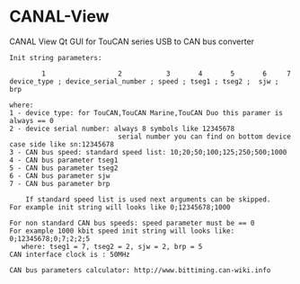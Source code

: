 # CANAL-View
CANAL View Qt GUI for TouCAN series USB to CAN bus converter

	Init string parameters:
	
	        1                  2           3       4       5       6     7
	device_type ; device_serial_number ; speed ; tseg1 ; tseg2 ;  sjw ; brp

	where:
	1 - device type: for TouCAN,TouCAN Marine,TouCAN Duo this paramer is always == 0
	2 - device serial number: always 8 symbols like 12345678
                               serial number you can find on bottom device case side like sn:12345678
	3 - CAN bus speed: standard speed list: 10;20;50;100;125;250;500;1000
	4 - CAN bus parameter tseg1
	5 - CAN bus parameter tseg2
	6 - CAN bus parameter sjw
	7 - CAN bus parameter brp

      	If standard speed list is used next arguments can be skipped.
	For example init string will looks like 0;12345678;1000

	For non standard CAN bus speeds: speed parameter must be == 0
	For example 1000 kbit speed init string will looks like: 0;12345678;0;7;2;2;5
	   where: tseg1 = 7, tseg2 = 2, sjw = 2, brp = 5
	CAN interface clock is : 50MHz
 
	CAN bus parameters calculator: http://www.bittiming.can-wiki.info
